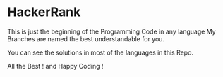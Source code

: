 # HackerRank

This is just the beginning of the Programming Code in any language
My Branches are named the best understandable for you.

You can see the solutions in most of the languages in this Repo.

All the Best ! and Happy Coding !
